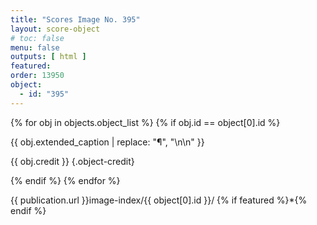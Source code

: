 ```yaml
---
title: "Scores Image No. 395"
layout: score-object
# toc: false
menu: false
outputs: [ html ]
featured: 
order: 13950
object:
  - id: "395"
---
```


{% for obj in objects.object_list %}
{% if obj.id == object[0].id %}

{{ obj.extended_caption | replace: "¶", "\n\n" }}

{{ obj.credit }} {.object-credit}

{% endif %}
{% endfor %}

<div class="object-credit object-url is-print-only">

{{ publication.url }}image-index/{{ object[0].id }}/ {% if featured %}*{% endif %}

</div>
